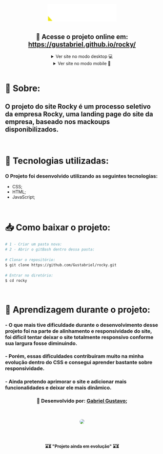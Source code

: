 <h1 align="center">
<img src="./assets/imagens/web/logo.png">
</h1>


<h2 align="center"> 📎 Acesse o projeto online em: 
<a href="https://gustabriel.github.io/rocky/">https://gustabriel.github.io/rocky/</a> </h2>

<details close align="center">
  <summary> 
    Ver site no modo desktop 💻
  </summary>
   <h1 style="margin: auto">
   <img src="./assets/imagens/rdme/captura-da-page-completa.png">
   </h1>
</details>

<details close align="center">
  <summary> 
    Ver site no modo mobile 📱
  </summary>
   <h1 style="margin: auto">
   <img src="./assets/imagens/rdme/captura-site(iPhone 6_7_8).png">
   </h1>
</details>
<br />


# 📝 Sobre:
## O projeto do site **Rocky** é um processo seletivo da **empresa** Rocky, uma landing page do site da empresa, baseado nos mackoups disponibilizados.
<br />

# 💾 Tecnologias utilizadas:
### O Projeto foi desenvolvido utilizando as seguintes tecnologias:

- CSS;
- HTML;
- JavaScript;
<br />

# 📥 Como baixar o projeto:

``` bash
# 1 - Criar um pasta nova:
# 2 - Abrir o gitBash dentro dessa pasta:

# Clonar o repositório:
$ git clone https://github.com/Gustabriel/rocky.git

# Entrar no diretório:
$ cd rocky
```
<br />

# 🥇 Aprendizagem durante o projeto:
### - O que mais tive dificuldade durante o desenvolvimento desse projeto foi na parte de alinhamento e responsividade do site, foi dificil tentar deixar o site totalmente responsivo conforme sua largura fosse diminuindo. <br />
### - Porém, essas dificuldades contribuiram muito na minha evolução dentro do CSS e consegui aprender bastante sobre responsividade. <br />
### - Ainda pretendo aprimorar o site e adicionar mais funcionalidades e deixar ele mais dinâmico. <br />


<h3 align="center"> 📌 Desenvolvido por: <a href="https://www.linkedin.com/in/gabriel-gustavo31/">Gabriel Gustavo</a>;
</h3>
<h1 align="center"><img  style="width: 120px; border-radius: 60px; margin: auto;"src="https://scontent.fcgh19-1.fna.fbcdn.net/v/t1.6435-9/242104970_4636518183049570_4631445140627545675_n.jpg?_nc_cat=101&ccb=1-5&_nc_sid=09cbfe&_nc_eui2=AeGdjIWl0FDbQ0Grx-3wQJS9gdlskFobCtKB2WyQWhsK0ptvpMDC7TASPC3D3SWHpl2svblOWoKq896Qbih9UqbS&_nc_ohc=P-zBD9SjFUcAX-pc55a&_nc_ht=scontent.fcgh19-1.fna&oh=54841083701870da4b478aa9e613e402&oe=618985EA"></h1>

<br />

<h4 align="center"> ⌛⏳ "Projeto ainda em evolução" ⌛⏳ </h4>


